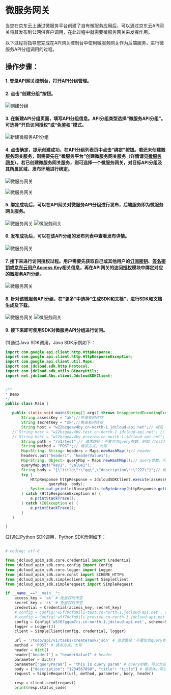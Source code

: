 # 微服务网关

当您在京东云上通过微服务平台创建了自有微服务应用后，可以通过京东云API网关将其发布到公网供客户调用，在此过程中就需要微服务网关来发挥作用。

以下过程将指导您完成在API网关控制台中使用微服务网关作为后端服务，进行微服务API分组调用的过程。


## 操作步骤：

#### 1. 登录API网关控制台，打开[API分组管理](https://apigateway-console.jdcloud.com/apiGroupList)。

#### 2. 点击“创建分组”按钮。

![创建分组](../../../../image/Internet-Middleware/API-Gateway/example_subkey_group.png)

#### 3. 在新建API分组页面，填写API分组信息。API分组类型选择“微服务API分组”。可选择“开启访问授权”或“免鉴权”模式。

![新建微服务API分组](../../../../image/Internet-Middleware/API-Gateway/jdsf-gw-1.png)
   
   
#### 4. 点击确定，提示创建成功，在API分组列表页中点击“绑定”按钮。若还未创建微服务网关服务，则需要先在“微服务平台”创建微服务网关服务（详情请见[微服务网关](https://jdsf-console.jdcloud.com/gateway?regionId=cn-north-1)）。若已创建微服务网关服务，则可选择一个微服务网关，对目标API分组及其所属区域、发布环境进行绑定。

![微服务网关](../../../../image/Internet-Middleware/API-Gateway/jdsf-gw-2.png)

![微服务网关](../../../../image/Internet-Middleware/API-Gateway/jdsf-gw-3.png)


#### 5. 绑定成功后，可以在API网关对微服务API分组进行发布，后端服务即为微服务网关服务。

![微服务网关](../../../../image/Internet-Middleware/API-Gateway/jdsf-gw-4.png)
![微服务网关](../../../../image/Internet-Middleware/API-Gateway/jdsf-gw-5.png)


#### 6. 发布成功后，可以在该API分组的发布列表中查看发布详情。
![微服务网关](../../../../image/Internet-Middleware/API-Gateway/jdsf-gw-6.png)


#### 7. 接下来进行访问授权过程。用户需要先获取自己或其他用户的[订阅密钥](https://apigateway-console.jdcloud.com/subscriptionKey)、[签名密钥](https://apigateway-console.jdcloud.com/accessSecretKey)或[京东云用户Access Key](https://uc.jdcloud.com/account/accesskey)相关信息，再在API网关的[访问授权](https://apigateway-console.jdcloud.com/authorizationList)模块中绑定对应的微服务API分组。


![微服务网关](../../../../image/Internet-Middleware/API-Gateway/jdsf-gw-7.png)


#### 8. 针对该微服务API分组，在“更多“中选择“生成SDK和文档”，进行SDK和文档生成及下载。

![微服务网关](../../../../image/Internet-Middleware/API-Gateway/jdsf-gw-8.png)
![微服务网关](../../../../image/Internet-Middleware/API-Gateway/jdsf-gw-9.png)


#### 9. 接下来即可使用SDK对微服务API分组进行访问。
(1)通过Java SDK调用，Java SDK示例如下：

 ```Java
import com.google.api.client.http.HttpResponse;
import com.google.api.client.http.HttpResponseException;
import com.google.api.client.util.Maps;
import com.jdcloud.sdk.http.Protocol;
import com.jdcloud.sdk.utils.BinaryUtils;
import net.jdcloud.Abs.client.JdcloudSDKClient;


/**
 * Demo
 */
public class Main {

    public static void main(String[] args) throws UnsupportedEncodingException, HttpResponseException {
        String assessKey = "ak";//免鉴权时传空
        String secretKey = "sk";//免鉴权时传空
        String host = "w22bzgeav4by.cn-north-1.jdcloud-api.net";// 域名：不要添加http://或https://
    // String host = "w22bzgeav4by-test.cn-north-1.jdcloud-api.net"; // 测试环境地址
    // String host = "w22bzgeav4by-preview.cn-north-1.jdcloud-api.net"; // 预发环境地址
        String path = "/v1/test";// 请求路径：不要包含query参数，例如 /test?queryParam1=value1&queryParam2=value2，只传/test
        String method = "POST";// 请求方式，大写
        Map<String, String> headers = Maps.newHashMap();// header
        headers.put("header1", "headerValue1");
        Map<String, Object> queryMap = Maps.newHashMap();// query参数，可以为空
        queryMap.put("key1", "value1");
        String body = "{\"title\":\"qq\",\"description\":\"222\"}";// 请求体，可以为空
        try {
            HttpResponse httpResponse = JdcloudSDKClient.execute(assessKey, secretKey, Protocol.HTTP, host, path, method, headers,
                    queryMap, body);
            System.out.println(BinaryUtils.toByteArray(httpResponse.getContent()));
        } catch (HttpResponseException e) {
            e.printStackTrace();
        } catch (IOException e) {
            e.printStackTrace();
        }
    }

}
```

(2)通过Python SDK调用，Python SDK示例如下：

```Python

# coding: utf-8

from jdcloud_apim_sdk.core.credential import Credential
from jdcloud_apim_sdk.core.config import Config
from jdcloud_apim_sdk.core.logger import Logger
from jdcloud_apim_sdk.core.const import SCHEME_HTTPS
from jdcloud_apim_sdk.simpleclient import SimpleClient
from jdcloud_apim_sdk.simplerequest import SimpleRequest

if __name__=="__main__":
    access_key = 'ak' # 免鉴权时传空
    secret_key = 'sk' # 免鉴权时传空
    credential = Credential(access_key, secret_key)
    # config = Config('w5f70cfq9ili-test.cn-north-1.jdcloud-api.net', scheme=SCHEME_HTTPS, timeout=60) # 测试环境地址
    # config = Config('w5f70cfq9ili-preview.cn-north-1.jdcloud-api.net', scheme=SCHEME_HTTPS, timeout=60) # 预发环境地址
    config = Config('w5f07gqcm7ri.cn-north-1.jdcloud-api.net', scheme=SCHEME_HTTPS, timeout=60) # 线上环境地址,不要添加http://或https://
    logger = Logger(3)
    client = SimpleClient(config, credential, logger)

    url = '/todo/api/v1/tasks/createTask/json' # 请求路径：不要包含query参数，例如 /test?queryParam1=value1&queryParam2=value2，只传/test
    method = 'POST' # 请求方式，大写
    header = dict()
    header['header1'] = "headerValue1" # header
    parameter = dict()
    parameter['queryParam'] = 'this is query param' # query参数，可以为空
    body = {"description": "1234567890", "title": "title"} # 请求体，可以为空
    request = SimpleRequest(url, method, parameter, body, header)

    resp = client.send(request)
    print(resp.status_code)
```

